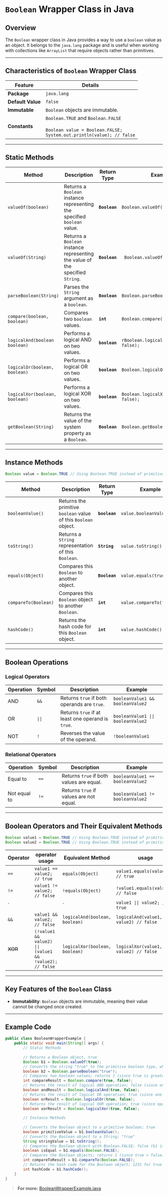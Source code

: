 # `Boolean` Wrapper Class in Java

## Overview
The `Boolean` wrapper class in Java provides a way to use a `boolean` value as an object. It belongs to the `java.lang` package and is useful when working with collections like `ArrayList` that require objects rather than primitives.

---

## Characteristics of `Boolean` Wrapper Class
| **Feature**       | **Details**                                |
|--------------------|--------------------------------------------|
| **Package**        | `java.lang`                               |
| **Default Value**  | `false`                                   |
| **Immutable**      | `Boolean` objects are immutable.          |
| **Constants**      | `Boolean.TRUE` and `Boolean.FALSE`<br><br> `Boolean value = Boolean.FALSE;` <br> `System.out.println(value); // false`|


---

## Static Methods
| **Method**               | **Description**                                         |Return Type| **Example**                                   |
|---------------------------|---------------------------------------------------------|----------|-----------------------------------------------|
| `valueOf(boolean)`| Returns a `Boolean` instance representing the specified `boolean` value. | **`Boolean`** | `Boolean.valueOf(true);`          |
| `valueOf(String)` | Returns a `Boolean` instance representing the value of the specified `String`. | **`Boolean`** | ` Boolean.valueOf("true");` |
| `parseBoolean(String)` | Parses the `String` argument as a `boolean`. | **`Boolean`**       | `Boolean.parseBoolean("true");`   |
| `compare(boolean, boolean)` | Compares two `boolean` values. | **`int`**            | `Boolean.compare(true, false);`  |
| `logicalAnd(boolean boolean)` | Performs a logical AND on two values. | **`boolean`**   | `rBoolean.logicalAnd(true, false);` |
| `logicalOr(boolean, boolean)` | Performs a logical OR on two values. | **`boolean`**    | `Boolean.logicalOr(true, false);` |
| `logicalXor(boolean, boolean)` | Performs a logical XOR on two values. | **`boolean`**   | `Boolean.logicalXor(true, false);` |
| `getBoolean(String)`  | Returns the value of the system property as a `Boolean`. | **`Boolean`** | `Boolean.getBoolean("propName");` |

---

## Instance Methods

```java
Boolean value = Boolean.TRUE // Using Boolean.TRUE instead of primitive boolean
```

| **Method**                | **Description**                                       |Return Type| **Example**                                   |
|----------------------------|-------------------------------------------------------|-----------|-----------------------------------------------|
| `booleanValue()`           | Returns the primitive `boolean` value of this `Boolean` object. | **`boolean`** | `value.booleanValue();`    |
| `toString()`               | Returns a `String` representation of this `Boolean`. | **`String`** | `value.toString();`         |
| `equals(Object)`       | Compares this `Boolean` to another object.            | **`Boolean`** | `value.equals(true);`         |
| `compareTo(Boolean)`     | Compares this `Boolean` object to another `Boolean`.  | **`int`** | `value.compareTo(false);` |
| `hashCode()`               | Returns the hash code for this `Boolean` object.      | **`int`** | `value.hashCode();`         |

---

## Boolean Operations

### **Logical Operators**
| **Operation**  | **Symbol** | **Description**                             | **Example**                    |
|-----------------|------------|---------------------------------------------|--------------------------------|
| AND            | `&&`       | Returns `true` if both operands are `true`. | `booleanValue1 && booleanValue2` |
| OR             | `\|\|`       | Returns `true` if at least one operand is `true`. | `booleanValue1 \|\| booleanValue2` |
| NOT            | `!`        | Reverses the value of the operand.          | `!booleanValue1`               |

### **Relational Operators**
| **Operation**       | **Symbol** | **Description**               | **Example**         |
|----------------------|------------|-------------------------------|---------------------|
| Equal to            | `==`       | Returns `true` if both values are equal. | `booleanValue1 == booleanValue2` |
| Not equal to        | `!=`       | Returns `true` if values are not equal. | `booleanValue1 != booleanValue2` |

---

## Boolean Operators and Their Equivalent Methods

```java
Boolean value1 = Boolean.TRUE // Using Boolean.TRUE instead of primitive boolean
Boolean value2 = Boolean.TRUE // Using Boolean.TRUE instead of primitive boolean
```

| **Operator** | operator usage                | **Equivalent Method**  | **usage**                           |
|--------------|-------------------------------|------------------------|-------------------------------------|
| `==`         | `value1 == value2; // true`   | `equals(Object)`       | `value1.equals(value2); // true`    |
| `!=`         | `value1 != value2; // false`  | `!equals(Object)`      | `!value1.equals(value2); // false`  |
| `||`         | `value1 \|\| value2; // true`  | `logicalOr(boolean, boolean)` | `logicalOr(value1, value2) // true`  |
| `&&`         | `value1 && value2; // false`  | `logicalAnd(boolean, boolean)` | `logicalAnd(value1, value2) // false`  |
| ~~XOR~~     | `(!value1 && value2) \|\| (value1 && !value2); // false`  | `logicalXor(boolean, boolean)` | `logicalXor(value1, value2) // false`  |


---

## Key Features of the `Boolean` Class

- **Immutability**: `Boolean` objects are immutable, meaning their value cannot be changed once created.

---

## Example Code
```java
public class BooleanWrapperExample {
    public static void main(String[] args) {
        // Static Methods
        
        // Returns a Boolean object, true
        Boolean b1 = Boolean.valueOf(true); 
        // Converts the string "true" to the primitive boolean type, which is true
        boolean b2 = Boolean.parseBoolean("true"); 
        // Compares two boolean values; returns 1 (since true is greater than false)
        int compareResult = Boolean.compare(true, false); 
        // Returns the result of logical AND operation; false (since one operand is false)
        boolean andResult = Boolean.logicalAnd(true, false); 
        // Returns the result of logical OR operation; true (since one operand is true)
        boolean orResult = Boolean.logicalOr(true, false); 
        // Returns the result of logical XOR operation; true (since operands are different)
        boolean xorResult = Boolean.logicalXor(true, false); 
        
        // Instance Methods
        
        // Converts the Boolean object to a primitive boolean; true
        boolean primitiveValue = b1.booleanValue(); 
        // Converts the Boolean object to a String; "true"
        String stringValue = b1.toString(); 
        // Compares the Boolean object with Boolean.FALSE; false (b1 is true, not false)
        boolean isEqual = b1.equals(Boolean.FALSE); 
        // Compares the Boolean objects; returns 1 (since true > false)
        int compareToResult = b1.compareTo(Boolean.FALSE); 
        // Returns the hash code for the Boolean object; 1231 for true
        int hashCode = b1.hashCode(); 
    }
}

```

> **For more:** [BooleanWrapperExample.java](./BooleanWrapperExample.java)
